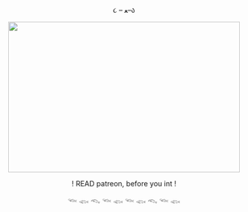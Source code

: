 <p align="center"> ૮ – ﻌ–ა

<p align="center">
  <img width="460" height="300" src="https://i.pinimg.com/originals/86/27/28/862728be5471b8b160e3bf9fcc9fc7a9.gif">
</p>
<p align="center"> ! READ patreon, before you int !
<p align="center">  𓆝 𓆟 𓆞 𓆝 𓆟 𓆝 𓆟 𓆞 𓆝 𓆟 

